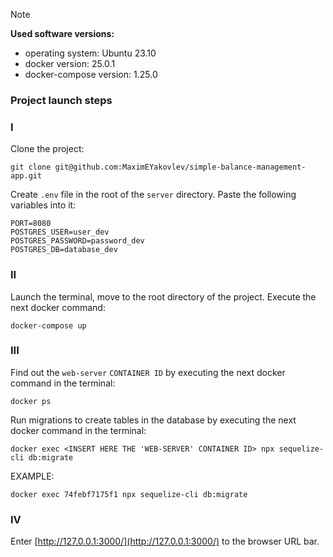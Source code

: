 > [!NOTE]
> **Used software versions:**
> - operating system: Ubuntu 23.10
> - docker version: 25.0.1
> - docker-compose version: 1.25.0

### Project launch steps

### I

Clone the project:

```
git clone git@github.com:MaximEYakovlev/simple-balance-management-app.git
```

Create `.env` file in the root of the `server` directory.
Paste the following variables into it:

```
PORT=8080
POSTGRES_USER=user_dev
POSTGRES_PASSWORD=password_dev
POSTGRES_DB=database_dev
```

### II

Launch the terminal, move to the root directory of the project.
Execute the next docker command:

```
docker-compose up
```

### III

Find out the `web-server` `CONTAINER ID` by executing the next docker command in the terminal:

```
docker ps
```

Run migrations to create tables in the database by executing the next docker command in the terminal:

```
docker exec <INSERT HERE THE 'WEB-SERVER' CONTAINER ID> npx sequelize-cli db:migrate
```

EXAMPLE:

```
docker exec 74febf7175f1 npx sequelize-cli db:migrate
```

### IV

Enter [http://127.0.0.1:3000/](http://127.0.0.1:3000/) to the browser URL bar.
